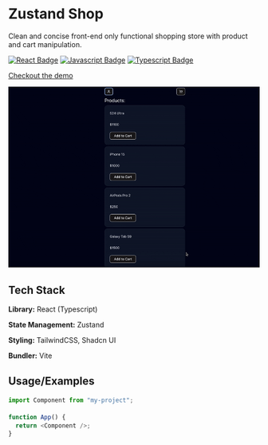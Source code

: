 # Zustand Shop

Clean and concise front-end only functional shopping store with product and cart manipulation.

[![React Badge](https://img.shields.io/badge/-React-61DBFB?style=for-the-badge&labelColor=black&logo=react&logoColor=61DBFB)](#) [![Javascript Badge](https://img.shields.io/badge/-Javascript-F0DB4F?style=for-the-badge&labelColor=black&logo=javascript&logoColor=F0DB4F)](#) [![Typescript Badge](https://img.shields.io/badge/-Typescript-007acc?style=for-the-badge&labelColor=black&logo=typescript&logoColor=007acc)](#)

[Checkout the demo](https://vinodg006.github.io/zustand_shop/)

![Demo](demo.gif)

## Tech Stack

**Library:** React (Typescript)

**State Management:** Zustand

**Styling:** TailwindCSS, Shadcn UI

**Bundler:** Vite

## Usage/Examples

```javascript
import Component from "my-project";

function App() {
  return <Component />;
}
```
